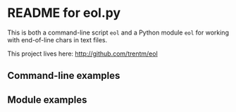# README for eol.py

This is both a command-line script `eol` and a Python module `eol` for working
with end-of-line chars in text files.

This project lives here: <http://github.com/trentm/eol>


## Command-line examples

## Module examples


